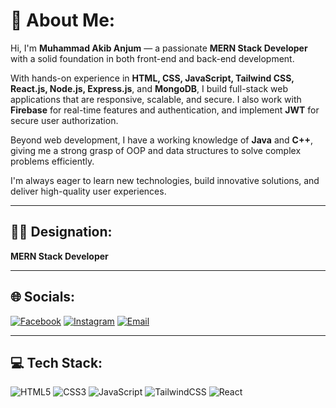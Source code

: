 # 💫 About Me:

Hi, I'm **Muhammad Akib Anjum** — a passionate **MERN Stack Developer** with a solid foundation in both front-end and back-end development.

With hands-on experience in **HTML, CSS, JavaScript, Tailwind CSS, React.js, Node.js, Express.js**, and **MongoDB**, I build full-stack web applications that are responsive, scalable, and secure. I also work with **Firebase** for real-time features and authentication, and implement **JWT** for secure user authorization.

Beyond web development, I have a working knowledge of **Java** and **C++**, giving me a strong grasp of OOP and data structures to solve complex problems efficiently.

I'm always eager to learn new technologies, build innovative solutions, and deliver high-quality user experiences.

---

## 👨‍💼 Designation:  
**MERN Stack Developer**

---

## 🌐 Socials:
[![Facebook](https://img.shields.io/badge/Facebook-%231877F2.svg?logo=Facebook&logoColor=white)](https://facebook.com/akib.anjum.5)
[![Instagram](https://img.shields.io/badge/Instagram-%23E4405F.svg?logo=Instagram&logoColor=white)](https://instagram.com/itsakib16)
[![Email](https://img.shields.io/badge/Email-D14836?logo=gmail&logoColor=white)](mailto:akibanj2017@gmail.com)

---

## 💻 Tech Stack:
![HTML5](https://img.shields.io/badge/html5-%23E34F26.svg?style=for-the-badge&logo=html5&logoColor=white)
![CSS3](https://img.shields.io/badge/css3-%231572B6.svg?style=for-the-badge&logo=css3&logoColor=white)
![JavaScript](https://img.shields.io/badge/javascript-%23323330.svg?style=for-the-badge&logo=javascript&logoColor=%23F7DF1E)
![TailwindCSS](https://img.shields.io/badge/tailwindcss-%2338B2AC.svg?style=for-the-badge&logo=tailwind-css&logoColor=white)
![React](https://img.shields.io/badge/react-%2320232a.svg?style=for-the-badge&logo=react&logoColor=%2361DAFB)

